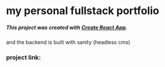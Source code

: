 # my personal fullstack portfolio 

##### This project was created with [Create React App](https://github.com/facebook/create-react-app).
and the backend is built with sanity (headless cms)

### project link:
